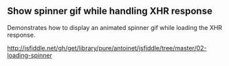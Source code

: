 ## Show spinner gif while handling XHR response
Demonstrates how to display an animated spinner gif while loading the XHR response.

http://jsfiddle.net/gh/get/library/pure/antoinet/jsfiddle/tree/master/02-loading-spinner
